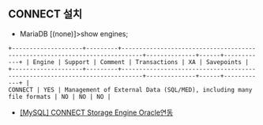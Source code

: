 ## CONNECT 설치

- MariaDB [(none)]>show engines;  
~~~
+--------------------+---------+----------------------------------------------------------------------------+--------------+------+------------+ | Engine | Support | Comment | Transactions | XA | Savepoints | +--------------------+---------+----------------------------------------------------------------------------+--------------+------+------------+ | 
CONNECT | YES | Management of External Data (SQL/MED), including many file formats | NO | NO | NO |
~~~
- [[MySQL] CONNECT Storage Engine Oracle연동](https://cirius.tistory.com/1609)
